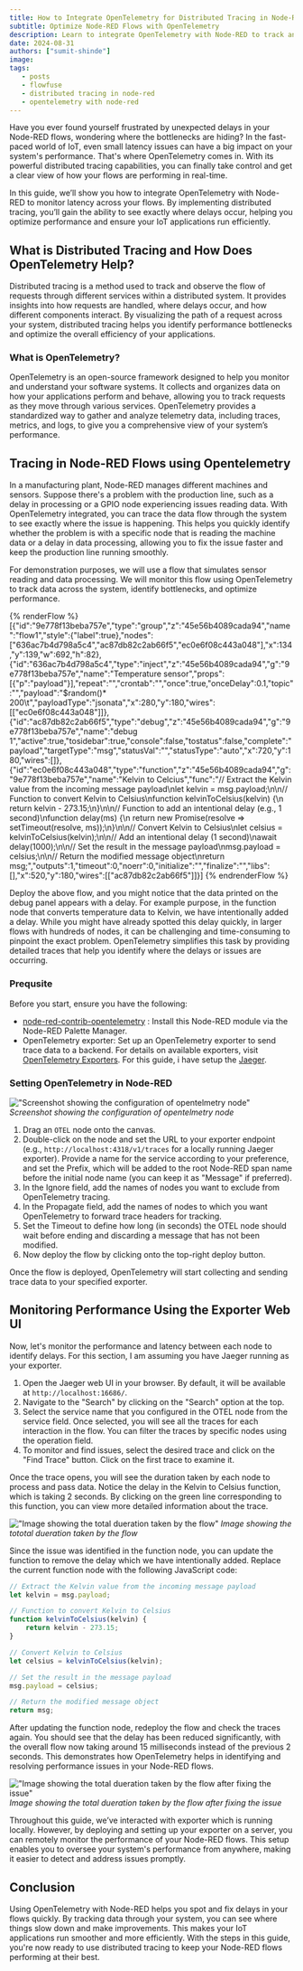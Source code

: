 ```yaml
---
title: How to Integrate OpenTelemetry for Distributed Tracing in Node-RED Flows
subtitle: Optimize Node-RED Flows with OpenTelemetry
description: Learn to integrate OpenTelemetry with Node-RED to track and optimize flow performance.
date: 2024-08-31
authors: ["sumit-shinde"]
image: 
tags:
   - posts
   - flowfuse
   - distributed tracing in node-red
   - opentelemetry with node-red
---
```


Have you ever found yourself frustrated by unexpected delays in your Node-RED flows, wondering where the bottlenecks are hiding? In the fast-paced world of IoT, even small latency issues can have a big impact on your system's performance. That's where OpenTelemetry comes in. With its powerful distributed tracing capabilities, you can finally take control and get a clear view of how your flows are performing in real-time.

<!--more-->

In this guide, we’ll show you how to integrate OpenTelemetry with Node-RED to monitor latency across your flows. By implementing distributed tracing, you’ll gain the ability to see exactly where delays occur, helping you optimize performance and ensure your IoT applications run efficiently.

## What is Distributed Tracing and How Does OpenTelemetry Help?

Distributed tracing is a method used to track and observe the flow of requests through different services within a distributed system. It provides insights into how requests are handled, where delays occur, and how different components interact. By visualizing the path of a request across your system, distributed tracing helps you identify performance bottlenecks and optimize the overall efficiency of your applications.

### What is OpenTelemetry?

OpenTelemetry is an open-source framework designed to help you monitor and understand your software systems. It collects and organizes data on how your applications perform and behave, allowing you to track requests as they move through various services. OpenTelemetry provides a standardized way to gather and analyze telemetry data, including traces, metrics, and logs, to give you a comprehensive view of your system’s performance.

## Tracing in Node-RED Flows using Opentelemetry

In a manufacturing plant, Node-RED manages different machines and sensors. Suppose there's a problem with the production line, such as a delay in processing or a GPIO node experiencing issues reading data. With OpenTelemetry integrated, you can trace the data flow through the system to see exactly where the issue is happening. This helps you quickly identify whether the problem is with a specific node that is reading the machine data or a delay in data processing, allowing you to fix the issue faster and keep the production line running smoothly.

For demonstration purposes, we will use a flow that simulates sensor reading and data processing. We will monitor this flow using OpenTelemetry to track data across the system, identify bottlenecks, and optimize performance.

{% renderFlow %}
[{"id":"9e778f13beba757e","type":"group","z":"45e56b4089cada94","name":"flow1","style":{"label":true},"nodes":["636ac7b4d798a5c4","ac87db82c2ab66f5","ec0e6f08c443a048"],"x":134,"y":139,"w":692,"h":82},{"id":"636ac7b4d798a5c4","type":"inject","z":"45e56b4089cada94","g":"9e778f13beba757e","name":"Temperature sensor","props":[{"p":"payload"}],"repeat":"","crontab":"","once":true,"onceDelay":0.1,"topic":"","payload":"$random()* 200\t","payloadType":"jsonata","x":280,"y":180,"wires":[["ec0e6f08c443a048"]]},{"id":"ac87db82c2ab66f5","type":"debug","z":"45e56b4089cada94","g":"9e778f13beba757e","name":"debug 1","active":true,"tosidebar":true,"console":false,"tostatus":false,"complete":"payload","targetType":"msg","statusVal":"","statusType":"auto","x":720,"y":180,"wires":[]},{"id":"ec0e6f08c443a048","type":"function","z":"45e56b4089cada94","g":"9e778f13beba757e","name":"Kelvin to Celcius","func":"// Extract the Kelvin value from the incoming message payload\nlet kelvin = msg.payload;\n\n// Function to convert Kelvin to Celsius\nfunction kelvinToCelsius(kelvin) {\n    return kelvin - 273.15;\n}\n\n// Function to add an intentional delay (e.g., 1 second)\nfunction delay(ms) {\n    return new Promise(resolve => setTimeout(resolve, ms));\n}\n\n// Convert Kelvin to Celsius\nlet celsius = kelvinToCelsius(kelvin);\n\n// Add an intentional delay (1 second)\nawait delay(1000);\n\n// Set the result in the message payload\nmsg.payload = celsius;\n\n// Return the modified message object\nreturn msg;","outputs":1,"timeout":0,"noerr":0,"initialize":"","finalize":"","libs":[],"x":520,"y":180,"wires":[["ac87db82c2ab66f5"]]}]
{% endrenderFlow %}

Deploy the above flow, and you might notice that the data printed on the debug panel appears with a delay. For example purpose, in the function node that converts temperature data to Kelvin, we have intentionally added a delay. While you might have already spotted this delay quickly, in larger flows with hundreds of nodes, it can be challenging and time-consuming to pinpoint the exact problem. OpenTelemetry simplifies this task by providing detailed traces that help you identify where the delays or issues are occurring.

### Prequsite

Before you start, ensure you have the following:

- [node-red-contrib-opentelemetry](https://flows.nodered.org/node/node-red-contrib-opentelemetry) : Install this Node-RED module via the Node-RED Palette Manager.
- OpenTelemetry exporter: Set up an OpenTelemetry exporter to send trace data to a backend. For details on available exporters, visit [OpenTelemetry Exporters](https://opentelemetry.io/docs/instrumentation/js/exporters/). For this guide, i have setup the [Jaeger](https://jaegertracing.io/).

### Setting OpenTelemetry in Node-RED

!["Screenshot showing the configuration of opentelmetry node"](./images/opentelmetry-node.png "Screenshot showing the configuration of opentelmetry node")
_Screenshot showing the configuration of opentelmetry node_

1. Drag an `OTEL` node onto the canvas.
2. Double-click on the node and set the URL to your exporter endpoint (e.g., `http://localhost:4318/v1/traces` for a locally running Jaeger exporter). Provide a name for the service according to your preference, and set the Prefix, which will be added to the root Node-RED span name before the initial node name (you can keep it as "Message" if preferred).
3. In the Ignore field, add the names of nodes you want to exclude from OpenTelemetry tracing.
4. In the Propagate field, add the names of nodes to which you want OpenTelemetry to forward trace headers for tracking.
5. Set the Timeout to define how long (in seconds) the OTEL node should wait before ending and discarding a message that has not been modified.
6. Now deploy the flow by clicking onto the top-right deploy button.

Once the flow is deployed, OpenTelemetry will start collecting and sending trace data to your specified exporter.

## Monitoring Performance Using the Exporter Web UI

Now, let's monitor the performance and latency between each node to identify delays. For this section, I am assuming you have Jaeger running as your exporter.

1. Open the Jaeger web UI in your browser. By default, it will be available at `http://localhost:16686/`.
2. Navigate to the "Search" by clicking on the "Search" option at the top.
3. Select the service name that you configured in the OTEL node from the service field. Once selected, you will see all the traces for each interaction in the flow. You can filter the traces by specific nodes using the operation field.
4. To monitor and find issues, select the desired trace and click on the "Find Trace" button. Click on the first trace to examine it.

Once the trace opens, you will see the duration taken by each node to process and pass data. Notice the delay in the Kelvin to Celsius function, which is taking 2 seconds. By clicking on the green line corresponding to this function, you can view more detailed information about the trace.

!["Image showing the total dueration taken by the flow"](./images/before.png "Image showing the tototal dueration taken by the flow")
_Image showing the tototal dueration taken by the flow_

Since the issue was identified in the function node, you can update the function to remove the delay which we have intentionally added. Replace the current function node with the following JavaScript code:

```js
// Extract the Kelvin value from the incoming message payload
let kelvin = msg.payload;

// Function to convert Kelvin to Celsius
function kelvinToCelsius(kelvin) {
    return kelvin - 273.15;
}

// Convert Kelvin to Celsius
let celsius = kelvinToCelsius(kelvin);

// Set the result in the message payload
msg.payload = celsius;

// Return the modified message object
return msg;
```

After updating the function node, redeploy the flow and check the traces again. You should see that the delay has been reduced significantly, with the overall flow now taking around 15 milliseconds instead of the previous 2 seconds. This demonstrates how OpenTelemetry helps in identifying and resolving performance issues in your Node-RED flows.

!["Image showing the total dueration taken by the flow after fixing the issue"](./images/after.png "Image showing the total dueration taken by the flow after fixing the issue")
_Image showing the total dueration taken by the flow after fixing the issue_

Throughout this guide, we’ve interacted with exporter which is running locally. However, by deploying and setting up your exporter on a server, you can remotely monitor the performance of your Node-RED flows. This setup enables you to oversee your system's performance from anywhere, making it easier to detect and address issues promptly.

## Conclusion

Using OpenTelemetry with Node-RED helps you spot and fix delays in your flows quickly. By tracking data through your system, you can see where things slow down and make improvements. This makes your IoT applications run smoother and more efficiently. With the steps in this guide, you're now ready to use distributed tracing to keep your Node-RED flows performing at their best.
